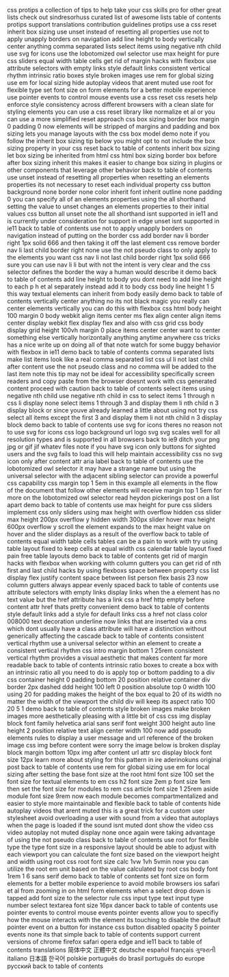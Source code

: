 css protips a collection of tips to help take your css skills pro for other great lists check out sindresorhuss curated list of awesome lists table of contents protips support translations contribution guidelines protips use a css reset inherit box sizing use unset instead of resetting all properties use not to apply unapply borders on navigation add line height to body vertically center anything comma separated lists select items using negative nth child use svg for icons use the lobotomized owl selector use max height for pure css sliders equal width table cells get rid of margin hacks with flexbox use attribute selectors with empty links style default links consistent vertical rhythm intrinsic ratio boxes style broken images use rem for global sizing use em for local sizing hide autoplay videos that arent muted use root for flexible type set font size on form elements for a better mobile experience use pointer events to control mouse events use a css reset css resets help enforce style consistency across different browsers with a clean slate for styling elements you can use a css reset library like normalize et al or you can use a more simplified reset approach css box sizing border box margin 0 padding 0 now elements will be stripped of margins and padding and box sizing lets you manage layouts with the css box model demo note if you follow the inherit box sizing tip below you might opt to not include the box sizing property in your css reset back to table of contents inherit box sizing let box sizing be inherited from html css html box sizing border box before after box sizing inherit this makes it easier to change box sizing in plugins or other components that leverage other behavior back to table of contents use unset instead of resetting all properties when resetting an elements properties its not necessary to reset each individual property css button background none border none color inherit font inherit outline none padding 0 you can specify all of an elements properties using the all shorthand setting the value to unset changes an elements properties to their initial values css button all unset note the all shorthand isnt supported in ie11 and is currently under consideration for support in edge unset isnt supported in ie11 back to table of contents use not to apply unapply borders on navigation instead of putting on the border css add border nav li border right 1px solid 666 and then taking it off the last element css remove border nav li last child border right none use the not pseudo class to only apply to the elements you want css nav li not last child border right 1px solid 666 sure you can use nav li li but with not the intent is very clear and the css selector defines the border the way a human would describe it demo back to table of contents add line height to body you dont need to add line height to each p h et al separately instead add it to body css body line height 1 5 this way textual elements can inherit from body easily demo back to table of contents vertically center anything no its not black magic you really can center elements vertically you can do this with flexbox css html body height 100 margin 0 body webkit align items center ms flex align center align items center display webkit flex display flex and also with css grid css body display grid height 100vh margin 0 place items center center want to center something else vertically horizontally anything anytime anywhere css tricks has a nice write up on doing all of that note watch for some buggy behavior with flexbox in ie11 demo back to table of contents comma separated lists make list items look like a real comma separated list css ul li not last child after content use the not pseudo class and no comma will be added to the last item note this tip may not be ideal for accessibility specifically screen readers and copy paste from the browser doesnt work with css generated content proceed with caution back to table of contents select items using negative nth child use negative nth child in css to select items 1 through n css li display none select items 1 through 3 and display them li nth child n 3 display block or since youve already learned a little about using not try css select all items except the first 3 and display them li not nth child n 3 display block demo back to table of contents use svg for icons theres no reason not to use svg for icons css logo background url logo svg svg scales well for all resolution types and is supported in all browsers back to ie9 ditch your png jpg or gif jif whatev files note if you have svg icon only buttons for sighted users and the svg fails to load this will help maintain accessibility css no svg icon only after content attr aria label back to table of contents use the lobotomized owl selector it may have a strange name but using the universal selector with the adjacent sibling selector can provide a powerful css capability css margin top 1 5em in this example all elements in the flow of the document that follow other elements will receive margin top 1 5em for more on the lobotomized owl selector read heydon pickerings post on a list apart demo back to table of contents use max height for pure css sliders implement css only sliders using max height with overflow hidden css slider max height 200px overflow y hidden width 300px slider hover max height 600px overflow y scroll the element expands to the max height value on hover and the slider displays as a result of the overflow back to table of contents equal width table cells tables can be a pain to work with try using table layout fixed to keep cells at equal width css calendar table layout fixed pain free table layouts demo back to table of contents get rid of margin hacks with flexbox when working with column gutters you can get rid of nth first and last child hacks by using flexboxs space between property css list display flex justify content space between list person flex basis 23 now column gutters always appear evenly spaced back to table of contents use attribute selectors with empty links display links when the a element has no text value but the href attribute has a link css a href http empty before content attr href thats pretty convenient demo back to table of contents style default links add a style for default links css a href not class color 008000 text decoration underline now links that are inserted via a cms which dont usually have a class attribute will have a distinction without generically affecting the cascade back to table of contents consistent vertical rhythm use a universal selector within an element to create a consistent vertical rhythm css intro margin bottom 1 25rem consistent vertical rhythm provides a visual aesthetic that makes content far more readable back to table of contents intrinsic ratio boxes to create a box with an intrinsic ratio all you need to do is apply top or bottom padding to a div css container height 0 padding bottom 20 position relative container div border 2px dashed ddd height 100 left 0 position absolute top 0 width 100 using 20 for padding makes the height of the box equal to 20 of its width no matter the width of the viewport the child div will keep its aspect ratio 100 20 5 1 demo back to table of contents style broken images make broken images more aesthetically pleasing with a little bit of css css img display block font family helvetica arial sans serif font weight 300 height auto line height 2 position relative text align center width 100 now add pseudo elements rules to display a user message and url reference of the broken image css img before content were sorry the image below is broken display block margin bottom 10px img after content url attr src display block font size 12px learn more about styling for this pattern in ire aderinokuns original post back to table of contents use rem for global sizing use em for local sizing after setting the base font size at the root html font size 100 set the font size for textual elements to em css h2 font size 2em p font size 1em then set the font size for modules to rem css article font size 1 25rem aside module font size 9rem now each module becomes compartmentalized and easier to style more maintainable and flexible back to table of contents hide autoplay videos that arent muted this is a great trick for a custom user stylesheet avoid overloading a user with sound from a video that autoplays when the page is loaded if the sound isnt muted dont show the video css video autoplay not muted display none once again were taking advantage of using the not pseudo class back to table of contents use root for flexible type the type font size in a responsive layout should be able to adjust with each viewport you can calculate the font size based on the viewport height and width using root css root font size calc 1vw 1vh 5vmin now you can utilize the root em unit based on the value calculated by root css body font 1rem 1 6 sans serif demo back to table of contents set font size on form elements for a better mobile experience to avoid mobile browsers ios safari et al from zooming in on html form elements when a select drop down is tapped add font size to the selector rule css input type text input type number select textarea font size 16px dancer back to table of contents use pointer events to control mouse events pointer events allow you to specifiy how the mouse interacts with the element its touching to disable the default pointer event on a button for instance css button disabled opacity 5 pointer events none its that simple back to table of contents support current versions of chrome firefox safari opera edge and ie11 back to table of contents translations 简体中文 正體中文 deutsche español français ગુજરાતી italiano 日本語 한국어 polskie português do brasil português do europe русский back to table of contents